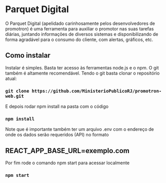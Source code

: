 # Parquet Digital

O Parquet Digital (apelidado carinhosamente pelos desenvolvedores de promotron) é uma ferramenta para auxiliar o promotor nas suas tarefas diárias, juntando informações de diversos sistemas e disponibilizando de forma agradável para o consumo do cliente, com alertas, gráficos, etc.

## Como instalar

Instalar é simples. Basta ter acesso às ferramentas node.js e o npm. O git também é altamente recomendável.
Tendo o git basta clonar o repositório atual:

### `git clone https://github.com/MinisterioPublicoRJ/promotron-web.git`

E depois rodar npm install na pasta com o código

### `npm install`

Note que é importante também ter um arquivo .env com o endereço de onde os dados serão requeridos (API) no formato 

## REACT_APP_BASE_URL=exemplo.com

Por fim rode o comando npm start para acessar localmente

### `npm start`